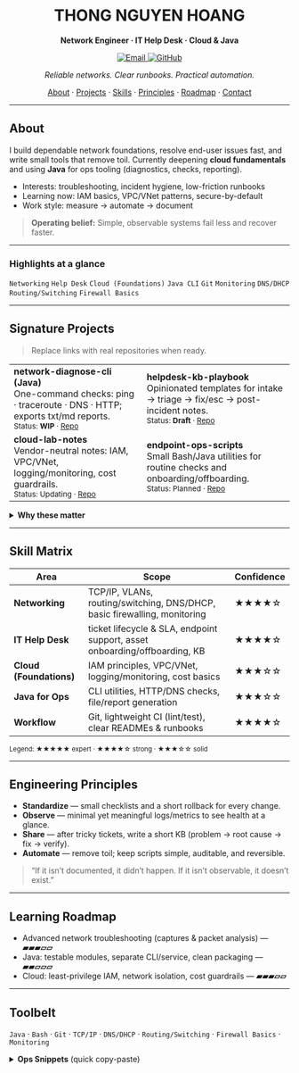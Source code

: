 <!--
  Professional Profile README — THONG NGUYEN HOANG
  Focus: Network Engineer · IT Help Desk · Cloud & Java
  Notes:
    - Replace links/IDs marked TODO if needed
    - Keep badges lightweight for fast load
-->

<!-- HERO -->
<h1 align="center">THONG NGUYEN HOANG</h1>
<p align="center"><b>Network Engineer · IT Help Desk · Cloud & Java</b></p>
<p align="center">
  <a href="mailto:thongnguyenslife@gmail.com">
    <img alt="Email" src="https://img.shields.io/badge/Email-thongnguyenslife%40gmail.com-blue?logo=gmail">
  </a>
  <a href="https://github.com/thongnguyenslife">
    <img alt="GitHub" src="https://img.shields.io/badge/GitHub-@thongnguyenslife-black?logo=github">
  </a>
  <!-- TODO: Add LinkedIn
  <a href="https://www.linkedin.com/in/your-id">
    <img alt="LinkedIn" src="https://img.shields.io/badge/LinkedIn-View_Profile-0A66C2?logo=linkedin">
  </a> -->
</p>
<p align="center"><i>Reliable networks. Clear runbooks. Practical automation.</i></p>

<!-- QUICK NAV -->
<p align="center">
  <a href="#about">About</a> ·
  <a href="#projects">Projects</a> ·
  <a href="#skills">Skills</a> ·
  <a href="#principles">Principles</a> ·
  <a href="#roadmap">Roadmap</a> ·
  <a href="#contact">Contact</a>
</p>

---

## <span id="about">About</span>

I build dependable network foundations, resolve end-user issues fast, and write small tools that remove toil. Currently deepening **cloud fundamentals** and using **Java** for ops tooling (diagnostics, checks, reporting).

- Interests: troubleshooting, incident hygiene, low-friction runbooks  
- Learning now: IAM basics, VPC/VNet patterns, secure-by-default  
- Work style: measure → automate → document

> **Operating belief:** Simple, observable systems fail less and recover faster.

---

### Highlights at a glance

`Networking` `Help Desk` `Cloud (Foundations)` `Java CLI` `Git` `Monitoring` `DNS/DHCP` `Routing/Switching` `Firewall Basics`

---

## <span id="projects">Signature Projects</span>

> Replace links with real repositories when ready.

<table>
  <tr>
    <td>
      <b>network-diagnose-cli (Java)</b><br/>
      One-command checks: ping · traceroute · DNS · HTTP; exports txt/md reports.<br/>
      <sub>Status: <b>WIP</b> · <a href="https://github.com/thongnguyenslife">Repo</a></sub>
    </td>
    <td>
      <b>helpdesk-kb-playbook</b><br/>
      Opinionated templates for intake → triage → fix/esc → post-incident notes.<br/>
      <sub>Status: <b>Draft</b> · <a href="https://github.com/thongnguyenslife">Repo</a></sub>
    </td>
  </tr>
  <tr>
    <td>
      <b>cloud-lab-notes</b><br/>
      Vendor-neutral notes: IAM, VPC/VNet, logging/monitoring, cost guardrails.<br/>
      <sub>Status: Updating · <a href="https://github.com/thongnguyenslife">Repo</a></sub>
    </td>
    <td>
      <b>endpoint-ops-scripts</b><br/>
      Small Bash/Java utilities for routine checks and onboarding/offboarding.<br/>
      <sub>Status: Planned · <a href="https://github.com/thongnguyenslife">Repo</a></sub>
    </td>
  </tr>
</table>

<details>
  <summary><b>Why these matter</b></summary>
  These projects turn repetitive troubleshooting into predictable, documented workflows and make incident recovery faster and less error-prone.
</details>

---

## <span id="skills">Skill Matrix</span>

| Area | Scope | Confidence |
|---|---|---|
| **Networking** | TCP/IP, VLANs, routing/switching, DNS/DHCP, basic firewalling, monitoring | ★★★★☆ |
| **IT Help Desk** | ticket lifecycle & SLA, endpoint support, asset onboarding/offboarding, KB | ★★★★☆ |
| **Cloud (Foundations)** | IAM principles, VPC/VNet, logging/monitoring, cost basics | ★★★☆☆ |
| **Java for Ops** | CLI utilities, HTTP/DNS checks, file/report generation | ★★★☆☆ |
| **Workflow** | Git, lightweight CI (lint/test), clear READMEs & runbooks | ★★★★☆ |

<sub>Legend: ★★★★★ expert · ★★★★☆ strong · ★★★☆☆ solid</sub>

---

## <span id="principles">Engineering Principles</span>

- **Standardize** — small checklists and a short rollback for every change.  
- **Observe** — minimal yet meaningful logs/metrics to see health at a glance.  
- **Share** — after tricky tickets, write a short KB (problem → root cause → fix → verify).  
- **Automate** — remove toil; keep scripts simple, auditable, and reversible.

> “If it isn’t documented, it didn’t happen. If it isn’t observable, it doesn’t exist.”

---

## <span id="roadmap">Learning Roadmap</span>

- Advanced network troubleshooting (captures & packet analysis) — **▰▰▰▱▱**  
- Java: testable modules, separate CLI/service, clean packaging — **▰▰▱▱▱**  
- Cloud: least-privilege IAM, network isolation, cost guardrails — **▰▰▰▱▱**

---

## Toolbelt

`Java` · `Bash` · `Git` · `TCP/IP` · `DNS/DHCP` · `Routing/Switching` · `Firewall Basics` · `Monitoring`

<details>
  <summary><b>Ops Snippets</b> (quick copy-paste)</summary>

```bash
# Quick HTTP check (returns status code)
curl -s -o /dev/null -w "%{http_code}\n" https://example.com
